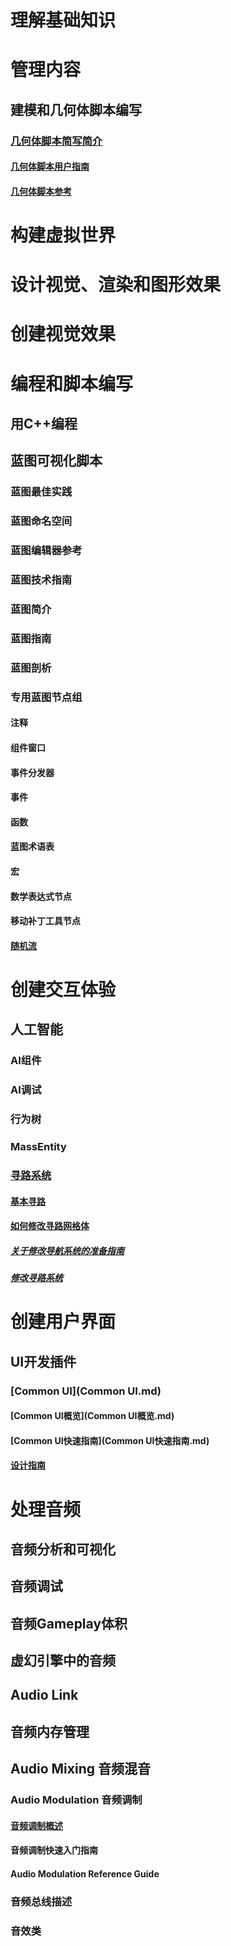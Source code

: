 # 理解基础知识



# 管理内容

## 建模和几何体脚本编写

### [几何体脚本简写简介](几何体脚本简写简介.md)

#### [几何体脚本用户指南](几何体脚本用户指南.md)

#### [几何体脚本参考](几何体脚本参考.md)



# 构建虚拟世界



# 设计视觉、渲染和图形效果



# 创建视觉效果



# 编程和脚本编写

## 用C++编程

## 蓝图可视化脚本

### 蓝图最佳实践

### 蓝图命名空间

### 蓝图编辑器参考

### 蓝图技术指南

### 蓝图简介

### 蓝图指南

### 蓝图剖析

### 专用蓝图节点组

#### 注释

#### 组件窗口

#### 事件分发器

#### 事件

#### 函数

#### 蓝图术语表

#### 宏

#### 数学表达式节点

#### 移动补丁工具节点

#### [随机流](随机流.md)



# 创建交互体验

## 人工智能

### AI组件

### AI调试

### 行为树

### MassEntity

### [寻路系统](寻路系统.md)

#### [基本寻路](基本寻路.md)

#### [如何修改寻路网格体](如何修改寻路网格体.md)

##### [关于修改导航系统的准备指南](关于修改导航系统的准备指南.md)

##### [修改寻路系统](修改寻路系统.md)

# 创建用户界面

## UI开发插件

### [Common UI](Common UI.md)

#### [Common UI概览](Common UI概览.md)

#### [Common UI快速指南](Common UI快速指南.md)

#### [设计指南](设计指南.md)



# 处理音频

## 音频分析和可视化

## 音频调试

## 音频Gameplay体积

## 虚幻引擎中的音频

## Audio Link

## 音频内存管理

## Audio Mixing 音频混音

### Audio Modulation 音频调制

#### [音频调制概述](音频调制概述.md)

#### 音频调制快速入门指南

#### Audio Modulation Reference Guide

### 音频总线描述

### 音效类